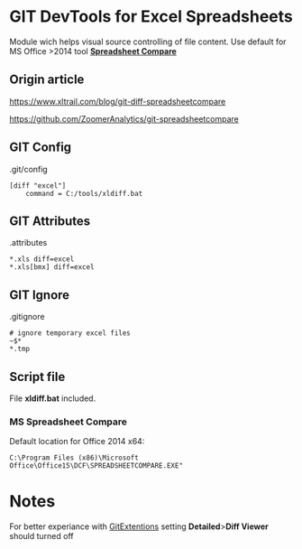 # GIT DevTools for Excel Spreadsheets
Module wich helps visual source controlling of file content. Use default for MS Office >2014 tool [__Spreadsheet Compare__](https://support.office.com/en-us/article/Overview-of-Spreadsheet-Compare-13fafa61-62aa-451b-8674-242ce5f2c986)

## Origin article
https://www.xltrail.com/blog/git-diff-spreadsheetcompare

https://github.com/ZoomerAnalytics/git-spreadsheetcompare

## GIT Config
.git/config

```
[diff "excel"]
    command = C:/tools/xldiff.bat
```

## GIT Attributes
.attributes

```
*.xls diff=excel
*.xls[bmx] diff=excel
```

## GIT Ignore
.gitignore

```
# ignore temporary excel files
~$*
*.tmp
```

## Script file
File __xldiff.bat__ included.

### MS Spreadsheet Compare
Default location for Office 2014 x64: 

```
C:\Program Files (x86)\Microsoft Office\Office15\DCF\SPREADSHEETCOMPARE.EXE"
```

# Notes
For better experiance with [GitExtentions](https://github.com/gitextensions/gitextensions) setting __Detailed__>__Diff Viewer__ should turned off